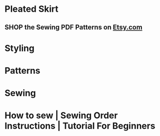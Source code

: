 # Pleated Skirt

## SHOP the Sewing PDF Patterns on [Etsy.com](https://www.etsy.com/ca/listing/1275580812/women-pleated-skirt-with-pockets-maxi)

<picture src="Pleated Skirt_01.jpg" alt="Pleated Skirt_01"></picture>

# Styling

<picture src="Pleated Skirt_07.jpg" alt="Pleated Skirt_07"></picture>

<picture src="Pleated Skirt_08.jpg" alt="Pleated Skirt_08"></picture>

<picture src="Pleated Skirt_09.jpg" alt="Pleated Skirt_09"></picture>

<picture src="Pleated Skirt_10.jpg" alt="Pleated Skirt_10"></picture>

<picture src="Pleated Skirt_11.jpg" alt="Pleated Skirt_11"></picture>

# Patterns

<picture src="Pleated Skirt_02.jpg" alt="Pleated Skirt_02"></picture>

<picture src="Pleated Skirt_03.png" alt="Pleated Skirt_03"></picture>

# Sewing

<picture src="Pleated Skirt_04.jpg" alt="Pleated Skirt_04"></picture>

<picture src="Pleated Skirt_05.jpg" alt="Pleated Skirt_05"></picture>

<picture src="Pleated Skirt_06.jpg" alt="Pleated Skirt_06"></picture>

# How to sew | Sewing Order Instructions | Tutorial For Beginners

<youtube embedId="bhHbgROuRp0"></youtube>

